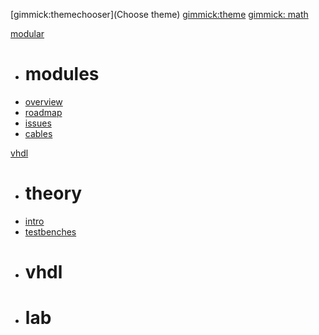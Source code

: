 [gimmick:themechooser](Choose theme)
[gimmick:theme](flatly)
[gimmick: math]()

[modular]()

 * # modules
 * [overview](modular/overview.md)
 * [roadmap](modular/roadmap.md)
 * [issues](modular/issues.md)
 * [cables](modular/cables.md)

[vhdl]()

* # theory
* [intro](vhdl/vhdl_intro.md)
* [testbenches](vhdl/vhdl_testbenches.md)
* # vhdl
* # lab
